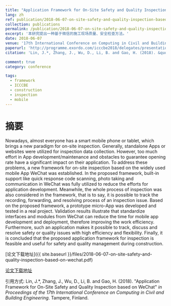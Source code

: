 ```yaml
---
title: "Application Framework for On-Site Safety and Quality Inspection based on WeChat"
lang: zh
ref: publication/2018-06-07-on-site-safety-and-quality-inspection-based-on-wechat
collection: publications
permalink: /publication/2018-06-07-on-site-safety-and-quality-inspection-based-on-wechat
excerpt: '本研究提出一种基于微信的施工现场质量、安全检查方法。'
date: 2018-06-07
venue: '17th International Conference on Computing in Civil and Building Engineering'
paperurl: 'http://programme.exordo.com/icccbe2018/delegates/presentation/285/'
citation: 'Lin, J.*, Zhang, J., Wu, D., Li, B. and Gao, H. (2018). &quot;Application Framework for On-Site Safety and Quality Inspection based on WeChat&quot; <i>in Proceedings of the 17th International Conference on Computing in Civil and Building Engineering</i>. Tampere, Finland.'

comment: true
category: conference

tags: 
  - framework
  - ICCCBE
  - construction
  - inspection
  - mobile
---
```



摘要
====

Nowadays, almost everyone has a smart mobile phone or tablet, which brings a new paradigm for on-site inspection. Generally, standalone Apps or websites were utilized for inspection data collection. However, too much effort in App development/maintenance and obstacles to guarantee opening rate have a significant impact on their application. To address these problems, a new framework for on-site inspection based on the widely used mobile App WeChat was established. In the proposed framework, built-in support like quick response code scanning, photo taking and communication in WeChat was fully utilized to reduce the efforts for application development. Meanwhile, the whole process of inspection was also considered in the framework, that is to say, it is possible to track the recording, forwarding, and resolving process of an inspection issue. Based on the proposed framework, a prototype micro-App was developed and tested in a real project. Validation results illustrate that standardize interfaces and modules from WeChat can reduce the time for mobile app development and deployment, therefore improving the work efficiency. Furthermore, such an application makes it possible to track, discuss and resolve safety or quality issues with high efficiency and flexibility. Finally, it is concluded that the proposed application framework for inspection is feasible and useful for safety and quality management during construction.

[论文下载地址]({{ site.baseurl }}/files/2018-06-07-on-site-safety-and-quality-inspection-based-on-wechat.pdf)

[论文下载地址](http://programme.exordo.com/icccbe2018/delegates/presentation/285/)

引用方式: Lin, J.*, Zhang, J., Wu, D., Li, B. and Gao, H. (2018). &quot;Application Framework for On-Site Safety and Quality Inspection based on WeChat&quot; <i>in Proceedings of the 17th International Conference on Computing in Civil and Building Engineering</i>. Tampere, Finland.